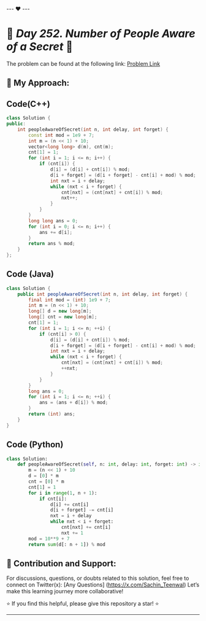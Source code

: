 --- ❤️ ---

# 🚀 _Day 252. Number of People Aware of a Secret_ 🧠


The problem can be found at the following link: [Problem Link](https://leetcode.com/problems/number-of-people-aware-of-a-secret/)

## 🎯 **My Approach:**


## Code(C++)
```cpp
class Solution {
public:
    int peopleAwareOfSecret(int n, int delay, int forget) {
        const int mod = 1e9 + 7;
        int m = (n << 1) + 10;
        vector<long long> d(m), cnt(m);
        cnt[1] = 1;
        for (int i = 1; i <= n; i++) {
            if (cnt[i]) {
                d[i] = (d[i] + cnt[i]) % mod;
                d[i + forget] = (d[i + forget] - cnt[i] + mod) % mod;
                int nxt = i + delay;
                while (nxt < i + forget) {
                    cnt[nxt] = (cnt[nxt] + cnt[i]) % mod;
                    nxt++;
                }
            }
        }
        long long ans = 0;
        for (int i = 0; i <= n; i++) {
            ans += d[i];
        }
        return ans % mod;
    }
};
```

## Code (Java)

```java
class Solution {
    public int peopleAwareOfSecret(int n, int delay, int forget) {
        final int mod = (int) 1e9 + 7;
        int m = (n << 1) + 10;
        long[] d = new long[m];
        long[] cnt = new long[m];
        cnt[1] = 1;
        for (int i = 1; i <= n; ++i) {
            if (cnt[i] > 0) {
                d[i] = (d[i] + cnt[i]) % mod;
                d[i + forget] = (d[i + forget] - cnt[i] + mod) % mod;
                int nxt = i + delay;
                while (nxt < i + forget) {
                    cnt[nxt] = (cnt[nxt] + cnt[i]) % mod;
                    ++nxt;
                }
            }
        }
        long ans = 0;
        for (int i = 1; i <= n; ++i) {
            ans = (ans + d[i]) % mod;
        }
        return (int) ans;
    }
}
```

## Code (Python)

```python
class Solution:
    def peopleAwareOfSecret(self, n: int, delay: int, forget: int) -> int:
        m = (n << 1) + 10
        d = [0] * m
        cnt = [0] * m
        cnt[1] = 1
        for i in range(1, n + 1):
            if cnt[i]:
                d[i] += cnt[i]
                d[i + forget] -= cnt[i]
                nxt = i + delay
                while nxt < i + forget:
                    cnt[nxt] += cnt[i]
                    nxt += 1
        mod = 10**9 + 7
        return sum(d[: n + 1]) % mod
```



## 🎯 **Contribution and Support:**

For discussions, questions, or doubts related to this solution, feel free to connect on Twitter(x): [Any Questions] (https://x.com/Sachin_Teenwal) Let’s make this learning journey more collaborative!

⭐ If you find this helpful, please give this repository a star! ⭐

---
